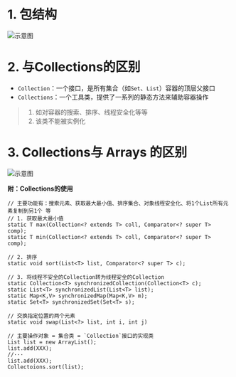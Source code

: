 # 1. 包结构
![示意图](http://upload-images.jianshu.io/upload_images/944365-54d2e58cc9be769e.png?imageMogr2/auto-orient/strip%7CimageView2/2/w/1240)


# 2. 与Collections的区别
- `Collection`：一个接口，是所有集合（如`Set`、`List`）容器的顶层父接口
- `Collections`：一个工具类，提供了一系列的静态方法来辅助容器操作

>1. 如对容器的搜索、排序、线程安全化等等
>2. 该类不能被实例化


# 3. Collections与 Arrays 的区别
![示意图](http://upload-images.jianshu.io/upload_images/944365-ffdeaf01bcec1d5e.png?imageMogr2/auto-orient/strip%7CimageView2/2/w/1240)


**附：Collections的使用**

```
// 主要功能有：搜索元素、获取最大最小值、排序集合、对象线程安全化、将1个List所有元素复制到另1个 等
// 1. 获取最大最小值
static T max(Collection<? extends T> coll, Comparator<? super T> comp); 
static T min(Collection<? extends T> coll, Comparator<? super T> comp); 

// 2. 排序 
static void sort(List<T> list, Comparator<? super T> c); 

// 3. 将线程不安全的Collection转为线程安全的Collection 
static Collection<T> synchronizedCollection(Collection<T> c); 
static List<T> synchronizedList(List<T> list); 
static Map<K,V> synchronizedMap(Map<K,V> m); 
static Set<T> synchronizedSet(Set<T> s);

// 交换指定位置的两个元素 
static void swap(List<?> list, int i, int j) 

// 主要操作对象 = 集合类 = `Collection`接口的实现类
List list = new ArrayList(); 
list.add(XXX); 
//··· 
list.add(XXX); 
Collectoions.sort(list);
```
